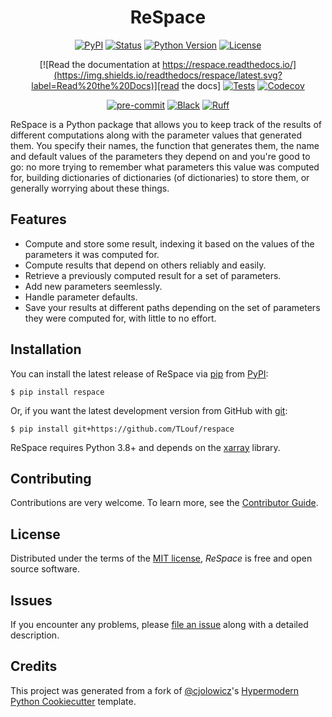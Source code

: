 <div align="center">

# ReSpace

[![PyPI](https://img.shields.io/pypi/v/respace.svg)][pypi status]
[![Status](https://img.shields.io/pypi/status/respace.svg)][pypi status]
[![Python Version](https://img.shields.io/pypi/pyversions/respace)][pypi status]
[![License](https://img.shields.io/pypi/l/respace)][license file]

[![Read the documentation at https://respace.readthedocs.io/](https://img.shields.io/readthedocs/respace/latest.svg?label=Read%20the%20Docs)][read the docs]
[![Tests](https://github.com/TLouf/respace/workflows/Tests/badge.svg)][tests]
[![Codecov](https://codecov.io/gh/TLouf/respace/branch/main/graph/badge.svg)][codecov]

[![pre-commit](https://img.shields.io/badge/pre--commit-enabled-brightgreen?logo=pre-commit&logoColor=white)][pre-commit]
[![Black](https://img.shields.io/badge/code%20style-black-000000.svg)][black]
[![Ruff](https://img.shields.io/endpoint?url=https://raw.githubusercontent.com/charliermarsh/ruff/main/assets/badge/v1.json)][ruff]

[pypi status]: https://pypi.org/project/respace/
[license file]: https://github.com/TLouf/respace/blob/main/LICENSE
[read the docs]: https://respace.readthedocs.io/
[tests]: https://github.com/TLouf/respace/actions?workflow=Tests
[codecov]: https://app.codecov.io/gh/TLouf/respace
[pre-commit]: https://github.com/pre-commit/pre-commit
[black]: https://github.com/psf/black
[ruff]: https://github.com/charliermarsh/ruff

</div>

ReSpace is a Python package that allows you to keep track of the results of different
computations along with the parameter values that generated them. You specify their
names, the function that generates them, the name and default values of the parameters
they depend on and you're good to go: no more trying to remember what parameters this
value was computed for, building dictionaries of dictionaries (of dictionaries) to
store them, or generally worrying about these things.


## Features

- Compute and store some result, indexing it based on the values of the parameters
  it was computed for.
- Compute results that depend on others reliably and easily.
- Retrieve a previously computed result for a set of parameters.
- Add new parameters seemlessly.
- Handle parameter defaults.
- Save your results at different paths depending on the set of parameters they were
  computed for, with little to no effort.


## Installation

You can install the latest release of ReSpace via [pip] from [PyPI]:

```console
$ pip install respace
```

Or, if you want the latest development version from GitHub with [git]:

```console
$ pip install git+https://github.com/TLouf/respace
```

ReSpace requires Python 3.8+ and depends on the [xarray] library.

[git]: https://git-scm.com/
[pip]: https://pip.pypa.io/
[pypi]: https://pypi.org/
[xarray]: https://docs.xarray.dev/en/stable/

## Contributing

Contributions are very welcome.
To learn more, see the [Contributor Guide].

## License

Distributed under the terms of the [MIT license][license page],
_ReSpace_ is free and open source software.

## Issues

If you encounter any problems,
please [file an issue] along with a detailed description.

## Credits

This project was generated from a fork of [@cjolowicz]'s [Hypermodern Python Cookiecutter] template.

<!-- urls -->
[@cjolowicz]: https://github.com/cjolowicz
[hypermodern python cookiecutter]: https://github.com/cjolowicz/cookiecutter-hypermodern-python
[file an issue]: https://github.com/TLouf/respace/issues

<!-- github-only -->
[license page]: https://github.com/TLouf/respace/blob/main/LICENSE
[contributor guide]: https://github.com/TLouf/respace/blob/main/CONTRIBUTING.md
